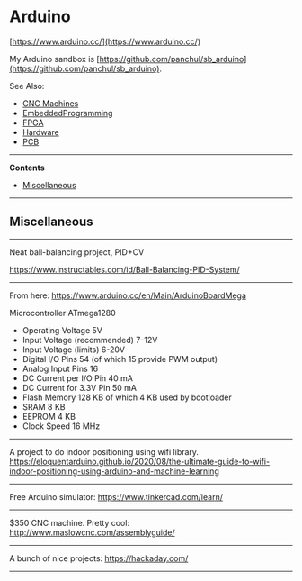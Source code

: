 # Arduino

[https://www.arduino.cc/](https://www.arduino.cc/)

My Arduino sandbox is [https://github.com/panchul/sb_arduino](https://github.com/panchul/sb_arduino).

See Also:

  - [CNC Machines](CNC.md)
  - [EmbeddedProgramming](EmbeddedProgramming.md)
  - [FPGA](FPGA.md)
  - [Hardware](Hardware.md)
  - [PCB](PCB.md)

---

**Contents**

- [Miscellaneous](Arduino.md#miscellaneous)

---

## Miscellaneous

---

Neat ball-balancing project, PID+CV

https://www.instructables.com/id/Ball-Balancing-PID-System/

---

From here: https://www.arduino.cc/en/Main/ArduinoBoardMega

Microcontroller	ATmega1280

  - Operating Voltage	5V
  - Input Voltage (recommended)	7-12V
  - Input Voltage (limits)	6-20V
  - Digital I/O Pins	54 (of which 15 provide PWM output)
  - Analog Input Pins	16
  - DC Current per I/O Pin	40 mA
  - DC Current for 3.3V Pin	50 mA
  - Flash Memory	128 KB of which 4 KB used by bootloader
  - SRAM	8 KB
  - EEPROM	4 KB
  - Clock Speed	16 MHz

---

A project to do indoor positioning using wifi library.
https://eloquentarduino.github.io/2020/08/the-ultimate-guide-to-wifi-indoor-positioning-using-arduino-and-machine-learning
 
---

Free Arduino simulator:
https://www.tinkercad.com/learn/

---

$350 CNC machine. Pretty cool:
http://www.maslowcnc.com/assemblyguide/

---

A bunch of nice projects:
https://hackaday.com/

---
